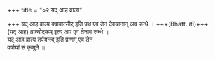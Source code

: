 +++
title = "०२ यद् आह व्रात्य"

+++
यद् आह व्रात्य क्वावात्सीर् इति पथ एव तेन देवयानान् अव रुन्धे । +++(Bhatt. itī)+++  
(यद् आह) व्रात्योदकम् इत्य् अप एव तेनाव रुन्धे ।  
यद् आह व्रात्य तर्पयन्त्व् इति प्राणम् एव तेन  
वर्षायां सं कृणुते ॥